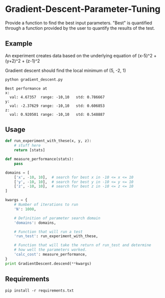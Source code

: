 # Gradient-Descent-Parameter-Tuning

Provide a function to find the best input parameters.  "Best" is quantified through a function provided by the user to quantify the results of the test.

## Example

An experiment creates data based on the underlying equation of
    (x-5)^2 + (y+2)^2 + (z-1)^2

Gradient descent should find the local minimum of (5, -2, 1)

```bash
python gradient_descent.py
```

```
Best performance at
x:
  val: 4.67357  range: -10,10   std: 0.786667
y:
  val: -2.37629 range: -10,10   std: 0.606853
z:
  val: 0.920501 range: -10,10   std: 0.548887
```

## Usage

```python
def run_experiment_with_these(x, y, z):
    # stuff here
    return [stats]

def measure_performance(stats):
    pass

domains = [
    ['x', -10, 10],  # search for best x in -10 <= x <= 10
    ['y', -10, 10],  # search for best y in -10 <= y <= 10
    ['z', -10, 10],  # search for best z in -10 <= z <= 10
]

kwargs = {
    # Number of iterations to run
    'N': 1000,

    # Definition of parameter search domain
    'domains': domains,

    # Function that will run a test
    'run_test': run_experiment_with_these,

    # Function that will take the return of run_test and determine
    # how well the parameters worked.
    'calc_cost': measure_performance,
}
print GradientDescent.descend(**kwargs)
```

## Requirements

```
pip install -r requirements.txt
```